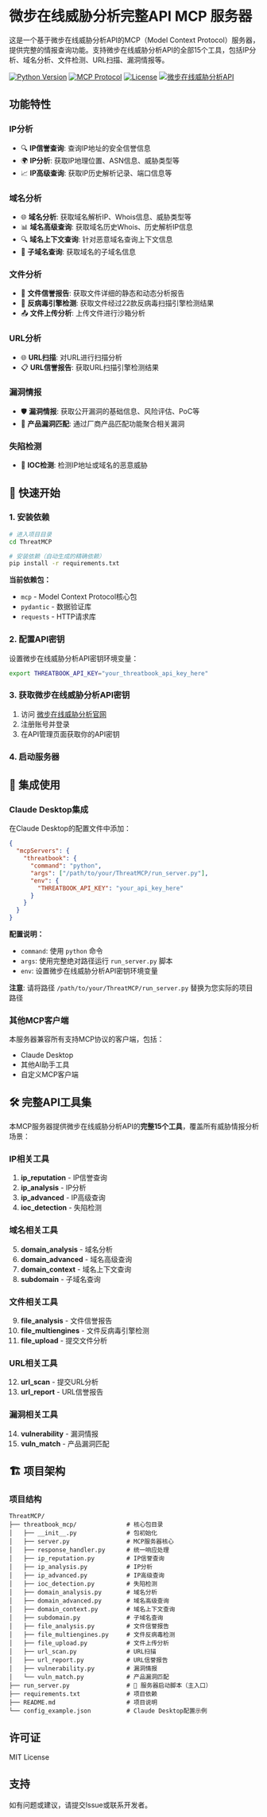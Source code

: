 # 微步在线威胁分析完整API MCP 服务器

这是一个基于微步在线威胁分析API的MCP（Model Context Protocol）服务器，提供完整的情报查询功能。支持微步在线威胁分析API的全部15个工具，包括IP分析、域名分析、文件检测、URL扫描、漏洞情报等。

[![Python Version](https://img.shields.io/badge/python-3.8+-blue.svg)](https://python.org)
[![MCP Protocol](https://img.shields.io/badge/MCP-1.9.3-green.svg)](https://modelcontextprotocol.io)
[![License](https://img.shields.io/badge/license-MIT-blue.svg)](LICENSE)
[![微步在线威胁分析API](https://img.shields.io/badge/微步在线威胁分析API-完整支持-red.svg)](https://x.threatbook.com)

## 功能特性

### IP分析
- 🔍 **IP信誉查询**: 查询IP地址的安全信誉信息
- 🌍 **IP分析**: 获取IP地理位置、ASN信息、威胁类型等
- 📈 **IP高级查询**: 获取IP历史解析记录、端口信息等

### 域名分析
- 🌐 **域名分析**: 获取域名解析IP、Whois信息、威胁类型等
- 📊 **域名高级查询**: 获取域名历史Whois、历史解析IP信息
- 🔍 **域名上下文查询**: 针对恶意域名查询上下文信息
- 🌿 **子域名查询**: 获取域名的子域名信息

### 文件分析
- 📄 **文件信誉报告**: 获取文件详细的静态和动态分析报告
- 🔬 **反病毒引擎检测**: 获取文件经过22款反病毒扫描引擎检测结果
- 📤 **文件上传分析**: 上传文件进行沙箱分析

### URL分析
- 🌐 **URL扫描**: 对URL进行扫描分析
- 📋 **URL信誉报告**: 获取URL扫描引擎检测结果

### 漏洞情报
- 🛡️ **漏洞情报**: 获取公开漏洞的基础信息、风险评估、PoC等
- 🎯 **产品漏洞匹配**: 通过厂商产品匹配功能聚合相关漏洞

### 失陷检测
- 🚨 **IOC检测**: 检测IP地址或域名的恶意威胁

## 🚀 快速开始

### 1. 安装依赖

```bash
# 进入项目目录
cd ThreatMCP

# 安装依赖（自动生成的精确依赖）
pip install -r requirements.txt
```

**当前依赖包：**
- `mcp` - Model Context Protocol核心包
- `pydantic` - 数据验证库
- `requests` - HTTP请求库

### 2. 配置API密钥

设置微步在线威胁分析API密钥环境变量：

```bash
export THREATBOOK_API_KEY="your_threatbook_api_key_here"
```

### 3. 获取微步在线威胁分析API密钥

1. 访问 [微步在线威胁分析官网](https://x.threatbook.com)
2. 注册账号并登录
3. 在API管理页面获取你的API密钥



### 4. 启动服务器

## 🔗 集成使用

### Claude Desktop集成

在Claude Desktop的配置文件中添加：

```json
{
  "mcpServers": {
    "threatbook": {
      "command": "python",
      "args": ["/path/to/your/ThreatMCP/run_server.py"],
      "env": {
        "THREATBOOK_API_KEY": "your_api_key_here"
      }
    }
  }
}
```

**配置说明：**
- `command`: 使用 `python` 命令
- `args`: 使用完整绝对路径运行 `run_server.py` 脚本
- `env`: 设置微步在线威胁分析API密钥环境变量

**注意**: 请将路径 `/path/to/your/ThreatMCP/run_server.py` 替换为您实际的项目路径

### 其他MCP客户端

本服务器兼容所有支持MCP协议的客户端，包括：
- Claude Desktop
- 其他AI助手工具
- 自定义MCP客户端


## 🛠️ 完整API工具集

本MCP服务器提供微步在线威胁分析API的**完整15个工具**，覆盖所有威胁情报分析场景：

### IP相关工具

1. **ip_reputation** - IP信誉查询
2. **ip_analysis** - IP分析
3. **ip_advanced** - IP高级查询
4. **ioc_detection** - 失陷检测

### 域名相关工具

5. **domain_analysis** - 域名分析
6. **domain_advanced** - 域名高级查询
7. **domain_context** - 域名上下文查询
8. **subdomain** - 子域名查询

### 文件相关工具

9. **file_analysis** - 文件信誉报告
10. **file_multiengines** - 文件反病毒引擎检测
11. **file_upload** - 提交文件分析

### URL相关工具

12. **url_scan** - 提交URL分析
13. **url_report** - URL信誉报告

### 漏洞相关工具

14. **vulnerability** - 漏洞情报
15. **vuln_match** - 产品漏洞匹配



## 🏗️ 项目架构


### 项目结构

```
ThreatMCP/
├── threatbook_mcp/              # 核心包目录
│   ├── __init__.py              # 包初始化
│   ├── server.py                # MCP服务器核心
│   ├── response_handler.py      # 统一响应处理
│   ├── ip_reputation.py         # IP信誉查询
│   ├── ip_analysis.py           # IP分析
│   ├── ip_advanced.py           # IP高级查询
│   ├── ioc_detection.py         # 失陷检测
│   ├── domain_analysis.py       # 域名分析
│   ├── domain_advanced.py       # 域名高级查询
│   ├── domain_context.py        # 域名上下文查询
│   ├── subdomain.py             # 子域名查询
│   ├── file_analysis.py         # 文件信誉报告
│   ├── file_multiengines.py     # 文件反病毒检测
│   ├── file_upload.py           # 文件上传分析
│   ├── url_scan.py              # URL扫描
│   ├── url_report.py            # URL信誉报告
│   ├── vulnerability.py         # 漏洞情报
│   └── vuln_match.py            # 产品漏洞匹配
├── run_server.py                # 🚀 服务器启动脚本（主入口）
├── requirements.txt             # 项目依赖
├── README.md                    # 项目说明
└── config_example.json          # Claude Desktop配置示例
```

## 许可证

MIT License

## 支持

如有问题或建议，请提交Issue或联系开发者。